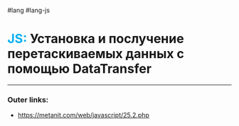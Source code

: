 #lang #lang-js
# <font color="#00b0f0">JS:</font> Установка и послучение перетаскиваемых данных с помощью DataTransfer
---
### Outer links:
- https://metanit.com/web/javascript/25.2.php